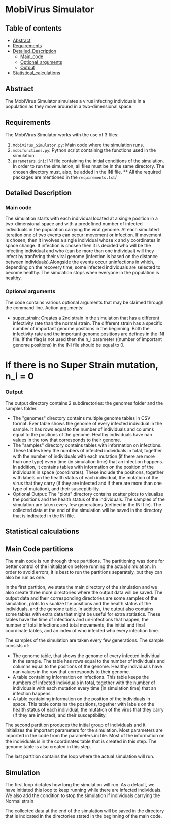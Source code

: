 # MobiVirus Simulator

## Table of contents

- [Abstract](#Abstract)
- [Requirements](#Requirements)
- [Detailed_Description](#Detailed_Description)
    - [Main_code](#Main_code)
    - [Optional_arguments](#Optional_arguments)
    - [Output](#Output)
- [Statistical_calculations](#Statistical_calculations)

## Abstract
The MobiVirus Simulator simulates a virus infecting individuals in a population as they move around in a two-dimensional space.

## Requirements
The MobiVirus Simulator works with the use of 3 files:
1. `MobiVirus_Simulator.py`: Main code where the simulation runs.
2. `mobifunctions.py`: Python script containing the functions used in the simulation.
3. `parameters.ini`: INI file containing the initial conditions of the simulation.
In order to run the simulation, all files must be in the same directory. The chosen directory must, also, be added in the INI file.
** All the required packages are mentioned in the `requirements.txt`/
## Detailed Description

### Main code 
The simulation starts with each individual located at a single position in a two-dimensional space and with a predefined number of infected individuals in the population carrying the viral genome. At each simulated iteration one of two events can occur: movement or infection. If movement is chosen, then it involves a single individual whose x and y coordinates in space change. If infection is chosen then it is decided who will be the infecting individual and who (can be more than one individual) will they infect by tranfering their viral genome (infection is based on the distance between individuals).Alongside the events occur uninfections in which, depending on the recovery time, some infected individuals are selected to become healthy. The simulation stops when everyone in the population is healthy.

### Optional arguments
The code contains various optional arguments that may be claimed through the command line.
Action arguments:
- super_strain: Creates a 2nd strain in the simulation that has a different infectivity rate than the normal strain. The different strain has a specific number of important genome positions in the beginning. Both the infectivity rate and the important genome positions are defines in the INI file. If the flag is not used then the n_i parameter )(number of important genome positions) in the INI file should be equal to 0.
# If there is no Super Strain mutation, n_i = 0

### Output
The output directory contains 2 subdirectories: the genomes folder and the samples folder.
- The "genomes" directory contains multiple genome tables in CSV format. Ever table shows the genome of every infected individual in the sample. It has rows equal to the number of individuals and columns equal to the positions of the genome. Healthy individuals have nan values in the row that corresponds to their genome. 
- The "samples" directory contains tables with information on infections. These tables keep the numbers of infected individuals in total, together with the number of individuals with each mutation (if there are more than one type) every time (in simulation time) that an infection happens. In addition, it contains tables with information on the position of the individuals in space (coordinates). These include the positions, together with labels on the health status of each individual, the mutation of the virus that they carry (if they are infected and if there are more than one type of mutation), and their susceptibility. 
- Optional Output: The "plots" directory contains scatter plots to visualize the positions and the health status of the individuals. 
The samples of the simulation are taken every few generations (defined in the INI file).
The collected data at the end of the simulation will be saved in the directory that is indicated in the INI file.

## Statistical calculations




## Main Code partitions
The main code is run through three partitions. The partitioning was done for better control of the initialization before running the actual simulation. In order to avoid errors, it is best to run the partitions separately, but they can also be run as one. 

In the first partition, we state the main directory of the simulation and we also create three more directories where the output data will be saved. The output data and their corresponding directories are some samples of the simulation, plots to visualize the positions and the health status of the individuals, and the genome table. In addition, the output also contains some tables with extra data that might be useful for extra statistics. These tables have the time of infections and un-infections that happen, the number of total infections and total movements, the initial and final coordinate tables, and an index of who infected who every infection time. 

The samples of the simulation are taken every few generations. The sample consists of:
* The genome table, that shows the genome of every infected individual in the sample. The table has rows equal to the number of individuals and columns equal to the positions of the genome. Healthy individuals have nan values in the row that corresponds to their genome.
* A table containing information on infections. This table keeps the numbers of infected individuals in total, together with the number of individuals with each mutation every time (in simulation time) that an infection happens.
* A table containing information on the position of the individuals in space. This table contains the positions, together with labels on the health status of each individual, the mutation of the virus that they carry (if they are infected), and their susceptibility. 

The second partition produces the initial group of individuals and it initializes the important parameters for the simulation. Most parameters are imported in the code from the parameters.ini file. Most of the information on the individuals is in the coordinates table that is created in this step. The genome table is also created in this step. 

The last partition contains the loop where the actual simulation will run. 

## Simulation
The first loop dictates how long the simulation will run. As a default, we have initiated this loop to keep running while there are infected individuals. We also add the condition to stop the simulation if individuals carrying the Normal strain 

The collected data at the end of the simulation will be saved in the directory that is indicated in the directories stated in the beginning of the main code.
